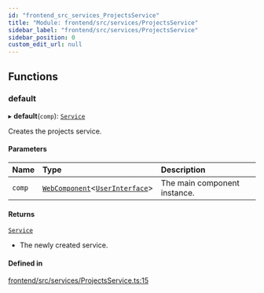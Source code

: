 ```yaml
---
id: "frontend_src_services_ProjectsService"
title: "Module: frontend/src/services/ProjectsService"
sidebar_label: "frontend/src/services/ProjectsService"
sidebar_position: 0
custom_edit_url: null
---
```


## Functions

### default

▸ **default**(`comp`): [`Service`](../classes/common_web_services_Service.Service.md)

Creates the projects service.

#### Parameters

| Name | Type | Description |
| :------ | :------ | :------ |
| `comp` | [`WebComponent`](../classes/common_web_component_WebComponent.WebComponent.md)<[`UserInterface`](../classes/common_web_ui_UserInterface.UserInterface.md)\> | The main component instance. |

#### Returns

[`Service`](../classes/common_web_services_Service.Service.md)

- The newly created service.

#### Defined in

[frontend/src/services/ProjectsService.ts:15](https://github.com/Soroush9978/rds-ng/blob/3365237/src/frontend/src/services/ProjectsService.ts#L15)

